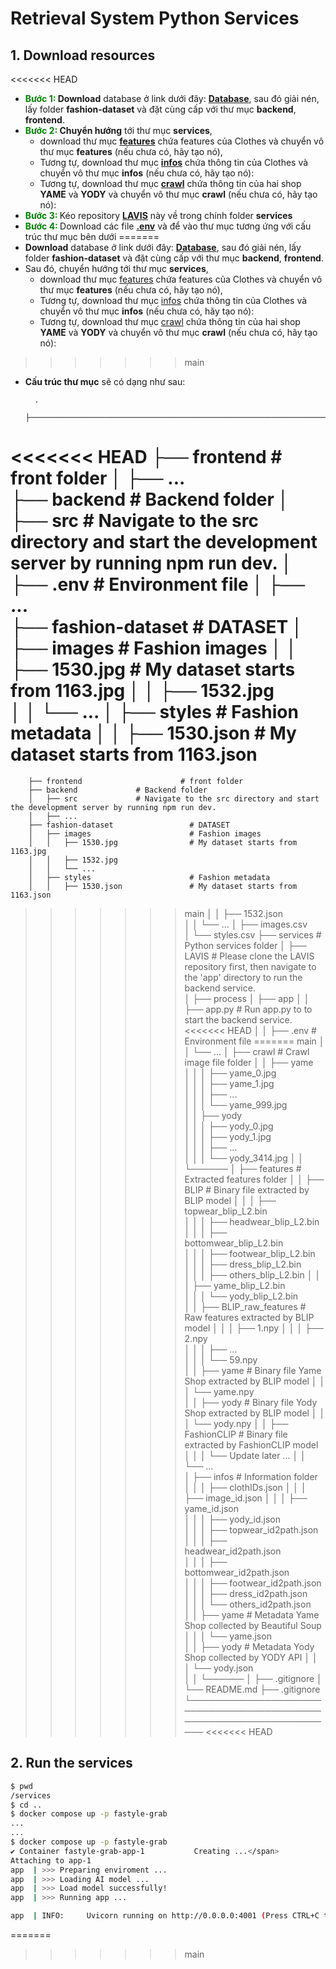 # Retrieval System Python Services
## 1. Download resources

<<<<<<< HEAD
- <span style="color:green; font-weight: bold; font-size: 100%;">Bước 1: </span> **Download** database ở link dưới đây: **[Database](https://www.kaggle.com/datasets/paramaggarwal/fashion-product-images-dataset)**, sau đó giải nén, lấy folder **fashion-dataset** và đặt cùng cấp với thư mục **backend**, **frontend**. 
- <span style="color:green; font-weight: bold; font-size: 100%;">Bước 2: </span> **Chuyển hướng** tới thư mục **services**, 
  - download thư mục **[features](https://drive.google.com/drive/folders/1MNaNt3TaTnKQgH0qfg9LEFgYMShPkDBL?usp=sharing)** chứa features của Clothes và chuyển vô thư mục **features** (nếu chưa có, hãy tạo nó), 
  - Tương tự, download thư mục **[infos](https://drive.google.com/drive/folders/1uPzcOxsNNivxvRfUoukGUBKj7xDX-Id2?usp=sharing)** chứa thông tin của Clothes và chuyển vô thư mục **infos** (nếu chưa có, hãy tạo nó):
  - Tương tự, download thư mục **[crawl](https://drive.google.com/file/d/1e6XNk9RTTCLMy8ghGfA3X4cXxsMSKvkL/view?usp=drive_link)** chứa thông tin của hai shop **YAME** và **YODY** và chuyển vô thư mục **crawl** (nếu chưa có, hãy tạo nó):
- <span style="color:green; font-weight: bold; font-size: 100%;">Bước 3: </span> Kéo repository **[LAVIS](https://github.com/quanvparadium/LAVIS)** này về trong chính folder **services**
- <span style="color:green; font-weight: bold; font-size: 100%;">Bước 4: </span> Download các file **[.env](https://drive.google.com/drive/folders/1GUzWtlDyWw3WBDuZvrdesdAF1i_Jb_4Q?usp=drive_link)** và để vào thư mục tương ứng với cấu trúc thư mục bên dưới
=======
- **Download** database ở link dưới đây: **[Database](https://www.kaggle.com/datasets/paramaggarwal/fashion-product-images-dataset)**, sau đó giải nén, lấy folder **fashion-dataset** và đặt cùng cấp với thư mục **backend**, **frontend**. 
- Sau đó, chuyển hướng tới thư mục **services**, 
  - download thư mục [features](https://drive.google.com/drive/folders/1MNaNt3TaTnKQgH0qfg9LEFgYMShPkDBL?usp=sharing) chứa features của Clothes và chuyển vô thư mục **features** (nếu chưa có, hãy tạo nó), 
  - Tương tự, download thư mục [infos](https://drive.google.com/drive/folders/1uPzcOxsNNivxvRfUoukGUBKj7xDX-Id2?usp=sharing) chứa thông tin của Clothes và chuyển vô thư mục **infos** (nếu chưa có, hãy tạo nó):
  - Tương tự, download thư mục [crawl](https://drive.google.com/file/d/1e6XNk9RTTCLMy8ghGfA3X4cXxsMSKvkL/view?usp=drive_link) chứa thông tin của hai shop **YAME** và **YODY** và chuyển vô thư mục **crawl** (nếu chưa có, hãy tạo nó):
>>>>>>> main
- **Cấu trúc thư mục** sẽ có dạng như sau:

        .
        ├──────────────────────────────────────────────────────────────────── 
<<<<<<< HEAD
        ├── frontend                          # front folder
        │   ├── ...   
        ├── backend                           # Backend folder
        │   ├── src                           # Navigate to the src directory and start the development server by running npm run dev.
        │   ├── .env                          # Environment file
        │   ├── ...   
        ├── fashion-dataset                   # DATASET
        │   ├── images                        # Fashion images
        │   │   ├── 1530.jpg                  # My dataset starts from 1163.jpg
        │   │   ├── 1532.jpg   
        │   │   └── ...
        │   ├── styles                        # Fashion metadata
        │   │   ├── 1530.json                 # My dataset starts from 1163.json
=======
        ├── frontend                      # front folder
        ├── backend             # Backend folder
        │   ├── src             # Navigate to the src directory and start the development server by running npm run dev.
        │   ├── ...   
        ├── fashion-dataset                 # DATASET
        │   ├── images                      # Fashion images
        │   │   ├── 1530.jpg                # My dataset starts from 1163.jpg
        │   │   ├── 1532.jpg   
        │   │   └── ...
        │   ├── styles                      # Fashion metadata
        │   │   ├── 1530.json               # My dataset starts from 1163.json
>>>>>>> main
        │   │   ├── 1532.json   
        │   │   └── ...
        │   ├── images.csv                  
        │   └── styles.csv 
        ├── services                          # Python services folder
        │   ├── LAVIS                         # Please clone the LAVIS repository first, then navigate to the 'app' directory to run the backend service.    
        │   ├── process 
        │   ├── app 
        │   │   ├── app.py                    # Run app.py to to start the backend service.
<<<<<<< HEAD
        │   │   ├── .env                      # Environment file
=======
>>>>>>> main
        │   │   └── ...
        │   ├── crawl                         # Crawl image file folder
        │   │   ├── yame  
        │   │   │   ├── yame_0.jpg  
        │   │   │   ├── yame_1.jpg   
        │   │   │   ├── ...   
        │   │   │   └── yame_999.jpg   
        │   │   ├── yody  
        │   │   │   ├── yody_0.jpg  
        │   │   │   ├── yody_1.jpg   
        │   │   │   ├── ...   
        │   │   │   └── yody_3414.jpg
        │   │   └──────
        │   ├── features                      # Extracted features folder
        │   │   ├── BLIP                      # Binary file extracted by BLIP model
        │   │   │   ├── topwear_blip_L2.bin   
        │   │   │   ├── headwear_blip_L2.bin   
        │   │   │   ├── bottomwear_blip_L2.bin   
        │   │   │   ├── footwear_blip_L2.bin   
        │   │   │   ├── dress_blip_L2.bin   
        │   │   │   ├── others_blip_L2.bin 
        │   │   │   ├── yame_blip_L2.bin   
        │   │   │   └── yody_blip_L2.bin   
        │   │   ├── BLIP_raw_features         # Raw features extracted by BLIP model
        │   │   │   ├── 1.npy
        │   │   │   ├── 2.npy   
        │   │   │   ├── ...   
        │   │   │   └── 59.npy   
        │   │   ├── yame                      # Binary file Yame Shop extracted by BLIP model
        │   │   │   └── yame.npy   
        │   │   ├── yody                      # Binary file Yody Shop extracted by BLIP model
        │   │   │   └── yody.npy
        │   │   ├── FashionCLIP               # Binary file extracted by FashionCLIP model
        │   │   │   └── Update later ... 
        │   │   └── ...   
        │   ├── infos                         # Information folder
        │   │   │   ├── clothIDs.json
        │   │   │   ├── image_id.json 
        │   │   │   ├── yame_id.json   
        │   │   │   ├── yody_id.json   
        │   │   │   ├── topwear_id2path.json   
        │   │   │   ├── headwear_id2path.json   
        │   │   │   ├── bottomwear_id2path.json   
        │   │   │   ├── footwear_id2path.json   
        │   │   │   ├── dress_id2path.json   
        │   │   │   └── others_id2path.json  
        │   │   ├── yame                      # Metadata Yame Shop collected by Beautiful Soup
        │   │   │   └── yame.json   
        │   │   ├── yody                      # Metadata Yody Shop collected by YODY API
        │   │   │   └── yody.json        
        │   │   └──────
        │   ├── .gitignore
        │   └── README.md
        ├── .gitignore
        └──────────────────────────────────────────────────────────────────── 
<<<<<<< HEAD

## 2. Run the services

```bash
$ pwd
/services
$ cd ..
$ docker compose up -p fastyle-grab
...
...
$ docker compose up -p fastyle-grab
✔ Container fastyle-grab-app-1           Creating ...</span>                                0.0s 
Attaching to app-1
app  | >>> Preparing enviroment ...
app  | >>> Loading AI model ...
app  | >>> Load model successfully!
app  | >>> Running app ...

app  | INFO:     Uvicorn running on http://0.0.0.0:4001 (Press CTRL+C to quit)
```

=======
>>>>>>> main
